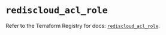 # `rediscloud_acl_role`

Refer to the Terraform Registry for docs: [`rediscloud_acl_role`](https://registry.terraform.io/providers/redislabs/rediscloud/2.7.0/docs/resources/acl_role).
